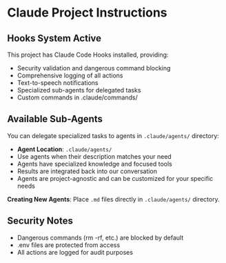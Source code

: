 # Claude Project Instructions

## Hooks System Active

This project has Claude Code Hooks installed, providing:
- Security validation and dangerous command blocking
- Comprehensive logging of all actions
- Text-to-speech notifications
- Specialized sub-agents for delegated tasks
- Custom commands in .claude/commands/

## Available Sub-Agents

You can delegate specialized tasks to agents in `.claude/agents/` directory:
- **Agent Location**: `.claude/agents/` 
- Use agents when their description matches your need
- Agents have specialized knowledge and focused tools
- Results are integrated back into our conversation
- Agents are project-agnostic and can be customized for your specific needs

**Creating New Agents**: Place `.md` files directly in `.claude/agents/` directory.

## Security Notes

- Dangerous commands (rm -rf, etc.) are blocked by default
- .env files are protected from access
- All actions are logged for audit purposes
